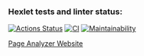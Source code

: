 ### Hexlet tests and linter status:
[![Actions Status](https://github.com/anna-at-sea/python-project-83/actions/workflows/hexlet-check.yml/badge.svg)](https://github.com/anna-at-sea/python-project-83/actions)
[![CI](https://github.com/anna-at-sea/python-project-83/actions/workflows/flask-app.yml/badge.svg)](https://github.com/anna-at-sea/python-project-83/actions/workflows/flask-app.yml)
[![Maintainability](https://api.codeclimate.com/v1/badges/f3b95da4d9fd79a8f350/maintainability)](https://codeclimate.com/github/anna-at-sea/python-project-83/maintainability)

[Page Analyzer Website](https://page-analyzer-1soa.onrender.com/)